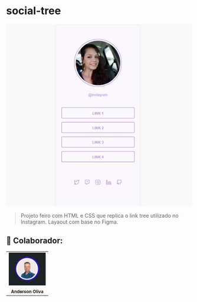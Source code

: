 # social-tree

<img src="./print-social-tree.img" alt="layout-link-tree">

> Projeto feiro com HTML e CSS que replica o link tree utilizado no Instagram. Layaout com base no Figma.


## 🤝 Colaborador:

<table>
  <tr>
    <td align="center">
      <a href="https://www.linkedin.com/in/anderson-oliva/">
        <img src="./eu.img" width="100px;" alt="Foto de Anderson Oliva"/><br>
        <sub>
          <b>Anderson Oliva</b>
        </sub>
      </a>
    </td> 
</table>




